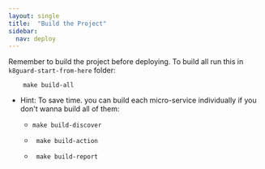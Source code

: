 ```yaml
---
layout: single
title:  "Build the Project"
sidebar:
  nav: deploy
---
```


Remember to build the project before deploying.
To build all run this in `k8guard-start-from-here` folder:

```
	make build-all
```

- Hint: To save time. you can build each micro-service individually if you don't wanna build all of them:

	- ```make build-discover```

	- ``` make build-action```

	- ``` make build-report```

